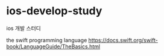 # ios-develop-study
ios 개발 스터디


the swift programming language
https://docs.swift.org/swift-book/LanguageGuide/TheBasics.html
